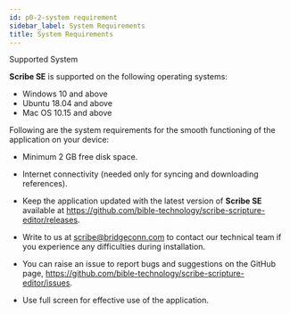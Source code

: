 ```yaml
---
id: p0-2-system requirement
sidebar_label: System Requirements
title: System Requirements
---
```


Supported System

**Scribe SE** is supported on the following operating systems:

- Windows 10 and above
- Ubuntu 18.04 and above
- Mac OS 10.15 and above

Following are the system requirements for the smooth functioning of the application on your device:

- Minimum 2 GB free disk space.
- Internet connectivity (needed only for syncing and downloading references).
- Keep the application updated with the latest version of **Scribe SE** available at https://github.com/bible-technology/scribe-scripture-editor/releases.

- Write to us at scribe@bridgeconn.com to contact our technical team if you experience any difficulties during installation.

- You can raise an issue to report bugs and suggestions on the GitHub page, https://github.com/bible-technology/scribe-scripture-editor/issues.

<!-- - To ensure your system supports the target language, download the needed **font** on your device.  -->

- Use full screen for effective use of the application.
